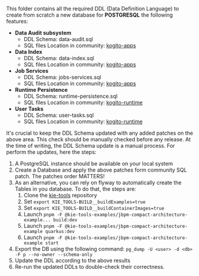 This folder contains all the required DDL (Data Definition Language) to create from scratch a new database for **POSTGRESQL** the following features:
* **Data Audit subsystem**
  * DDL Schema: data-audit.sql
  * SQL files Location in community: [kogito-apps](https://github.com/apache/incubator-kie-kogito-apps/tree/main/data-audit/kogito-addons-data-audit-jpa/kogito-addons-data-audit-jpa-common/src/main/resources/kie-flyway/db/data-audit/postgresql)
* **Data Index**
  * DDL Schema: data-index.sql
  * SQL files Location in community: [kogito-apps](https://github.com/apache/incubator-kie-kogito-apps/tree/main/data-index/data-index-storage/data-index-storage-postgresql/src/main/resources/kie-flyway/db/data-index/postgresql)
* **Job Services**
  * DDL Schema: jobs-services.sql
  * SQL files Location in community: [kogito-apps](https://github.com/apache/incubator-kie-kogito-apps/blob/main/jobs-service/jobs-service-postgresql-common/src/main/resources/kie-flyway/db/jobs-service/postgresql/V2.0.0__Create_Table.sql)
* **Runtime Persistence**
  * DDL Schema: runtime-persistence.sql
  * SQL files Location in community: [kogito-runtime](https://github.com/apache/incubator-kie-kogito-runtimes/tree/main/addons/common/persistence/jdbc/src/main/resources/kie-flyway/db/persistence-jdbc/postgresql)
* **User Tasks**
  * DDL Schema: user-tasks.sql
  * SQL files Location in community: [kogito-runtime](https://github.com/apache/incubator-kie-kogito-runtimes/tree/main/addons/common/jbpm-usertask-storage-jpa/src/main/resources/kie-flyway/db/user-tasks/postgresql)

It's crucial to keep the DDL Schema updated with any added patches on the above area.
This check should be manually checked before any release.
At the time of writing, the DDL Schema update is a manual process. 
For perform the updates, here the steps:

1. A PostgreSQL instance should be available on your local system
2. Create a Database and apply the above patches form community SQL patch. The patches order MATTERS!
3. As an alternative, you can rely on flyway to automatically create the Tables in you database. To do that, the steps are:
   1. Clone the [kie-tools](https://github.com/apache/incubator-kie-tools) repository
   2. Set `export KIE_TOOLS-BUILD__buildExamples=true`
   3. Set `export KIE_TOOLS-BUILD__buildContainerImages=true`
   4. Launch `pnpm -F @kie-tools-examples/jbpm-compact-architecture-example... build:dev`
   5. Launch `pnpm -F @kie-tools-examples/jbpm-compact-architecture-example quarkus:dev`
   6. Launch `pnpm -F @kie-tools-examples/jbpm-compact-architecture-example start`
4. Export the DB using the following command: ```pg_dump -U <user> -d <db> -F p --no-owner --schema-only```
5. Update the DDL according to the above results
6. Re-run the updated DDLs to double-check their correctness.
